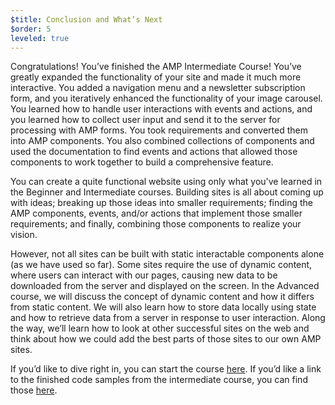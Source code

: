 ```yaml
---
$title: Conclusion and What’s Next
$order: 5
leveled: true
---
```

Congratulations! You’ve finished the AMP Intermediate Course! You’ve greatly expanded the functionality of your site and made it much more interactive. You added a navigation menu and a newsletter subscription form, and you iteratively enhanced the functionality of your image carousel. You learned how to handle user interactions with events and actions, and you learned how to collect user input and send it to the server for processing with AMP forms. You took requirements and converted them into AMP components. You also combined collections of components and used the documentation to find events and actions that allowed those components to work together to build a comprehensive feature.

You can create a quite functional website using only what you've learned in the Beginner and Intermediate courses. Building sites is all about coming up with ideas; breaking up those ideas into smaller requirements; finding the AMP components, events, and/or actions that implement those smaller requirements; and finally, combining those components to realize your vision.

However, not all sites can be built with static interactable components alone (as we have used so far). Some sites require the use of dynamic content, where users can interact with our pages, causing new data to be downloaded from the server and displayed on the screen. In the Advanced course, we will discuss the concept of dynamic content and how it differs from static content. We will also learn how to store data locally using state and how to retrieve data from a server in response to user interaction. Along the way, we’ll learn how to look at other successful sites on the web and think about how we could add the best parts of those sites to our own AMP sites.

If you’d like to dive right in, you can start the course [here](../../../documentation/courses/advanced-course/index.md). If you’d like a link to the finished code samples from the intermediate course, you can find those [here](https://glitch.com/~enshrined-eyebrow).
